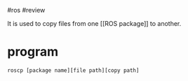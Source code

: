 #ros #review 

It is used to copy files from one [[ROS package]] to another.

# program 
```bash
roscp [package name][file path][copy path]
```

‍
